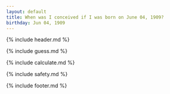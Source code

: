 ```yaml
---
layout: default
title: When was I conceived if I was born on June 04, 1909?
birthday: Jun 04, 1909
---
```


{% include header.md %}

{% include guess.md %}

{% include calculate.md %}

{% include safety.md %}

{% include footer.md %}



